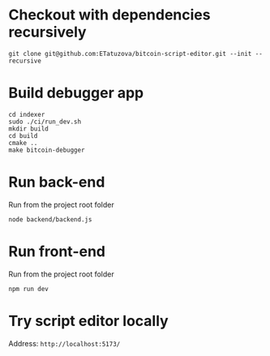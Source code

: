 # Checkout with dependencies recursively
```
git clone git@github.com:ETatuzova/bitcoin-script-editor.git --init --recursive
```
# Build debugger app
```
cd indexer
sudo ./ci/run_dev.sh
mkdir build
cd build
cmake ..
make bitcoin-debugger
```
# Run back-end
Run from the project root folder
```
node backend/backend.js
```
# Run front-end
Run from the project root folder
```
npm run dev
```
# Try script editor locally
Address: `http://localhost:5173/`
